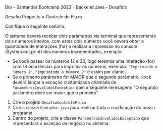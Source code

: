 Dio - Santander Bootcamp 2023 - Backend Java - Desafios 

Desafio Proposto = Controle de Fluxo

Codifique o seguinte cenário.

O sistema deverá receber dois parâmetros via terminal que representarão dois números inteiros, com estes dois números você deverá obter a quantidade de interações (for) e realizar a impressão no console (System.out.print) dos números incrementados, exemplo:

* Se você passar os números 12 e 30, logo teremos uma interação (for) com 18 ocorrências para imprimir os números, exemplo: `"Imprimindo o número 1"`, `"Imprimindo o número 2"` e assim por diante.
* Se o primeiro parâmetro for MAIOR que o segundo parâmetro, você deverá lançar a exceção customizada chamada de `ParametrosInvalidosException` com a seguinte mensagem: "O segundo parâmetro deve ser maior que o primeiro"   


1. Crie o projeto `DesafioControleFluxo`
2. Crie a classe `Contador.java` para realizar toda a codificação do nosso programa.
3. Dentro do projeto, crie a classe `ParametrosInvalidosException` que representará a exceção de negócio no sistema. 
